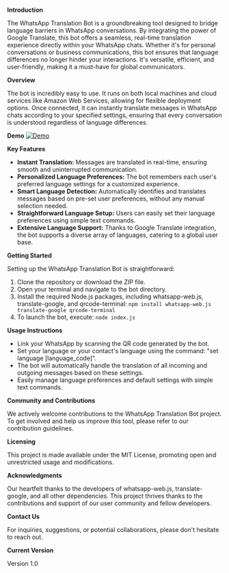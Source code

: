 **Introduction**

The WhatsApp Translation Bot is a groundbreaking tool designed to bridge language barriers in WhatsApp conversations. By integrating the power of Google Translate, this bot offers a seamless, real-time translation experience directly within your WhatsApp chats. Whether it's for personal conversations or business communications, this bot ensures that language differences no longer hinder your interactions. It's versatile, efficient, and user-friendly, making it a must-have for global communicators.

**Overview**

The bot is incredibly easy to use. It runs on both local machines and cloud services like Amazon Web Services, allowing for flexible deployment options. Once connected, it can instantly translate messages in WhatsApp chats according to your specified settings, ensuring that every conversation is understood regardless of language differences.

**Demo** 
[![Demo](http://img.youtube.com/vi/OvJL2R9Qygs/0.jpg)](https://www.youtube.com/watch?v=OvJL2R9Qygs)

**Key Features**

- **Instant Translation:** Messages are translated in real-time, ensuring smooth and uninterrupted communication.
- **Personalized Language Preferences:** The bot remembers each user's preferred language settings for a customized experience.
- **Smart Language Detection:** Automatically identifies and translates messages based on pre-set user preferences, without any manual selection needed.
- **Straightforward Language Setup:** Users can easily set their language preferences using simple text commands.
- **Extensive Language Support:** Thanks to Google Translate integration, the bot supports a diverse array of languages, catering to a global user base.

**Getting Started**

Setting up the WhatsApp Translation Bot is straightforward:

1. Clone the repository or download the ZIP file.
2. Open your terminal and navigate to the bot directory.
3. Install the required Node.js packages, including whatsapp-web.js, translate-google, and qrcode-terminal: `npm install whatsapp-web.js translate-google qrcode-terminal`
4. To launch the bot, execute: `node index.js`

**Usage Instructions**

- Link your WhatsApp by scanning the QR code generated by the bot.
- Set your language or your contact's language using the command: "set language [language_code]". 
- The bot will automatically handle the translation of all incoming and outgoing messages based on these settings.
- Easily manage language preferences and default settings with simple text commands.

**Community and Contributions**

We actively welcome contributions to the WhatsApp Translation Bot project. To get involved and help us improve this tool, please refer to our contribution guidelines.

**Licensing**

This project is made available under the MIT License, promoting open and unrestricted usage and modifications.

**Acknowledgments**

Our heartfelt thanks to the developers of whatsapp-web.js, translate-google, and all other dependencies. This project thrives thanks to the contributions and support of our user community and fellow developers.

**Contact Us**

For inquiries, suggestions, or potential collaborations, please don't hesitate to reach out.

**Current Version**

Version 1.0



